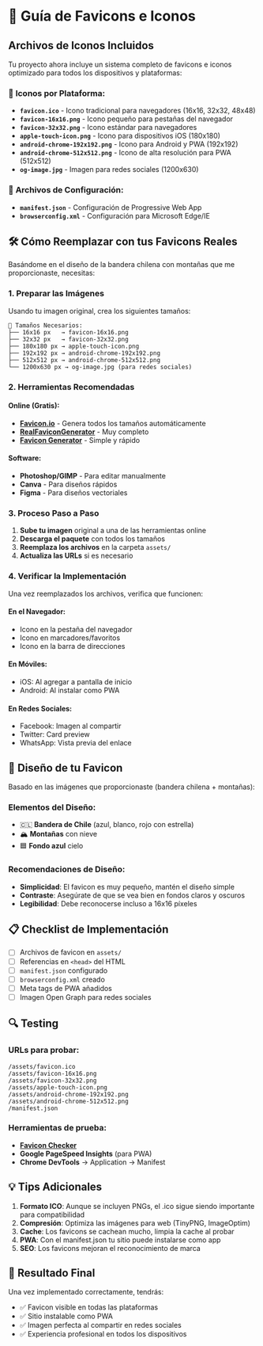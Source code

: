 # 🎨 Guía de Favicons e Iconos

## Archivos de Iconos Incluidos

Tu proyecto ahora incluye un sistema completo de favicons e iconos optimizado para todos los dispositivos y plataformas:

### 📱 **Iconos por Plataforma:**

- **`favicon.ico`** - Icono tradicional para navegadores (16x16, 32x32, 48x48)
- **`favicon-16x16.png`** - Icono pequeño para pestañas del navegador
- **`favicon-32x32.png`** - Icono estándar para navegadores
- **`apple-touch-icon.png`** - Icono para dispositivos iOS (180x180)
- **`android-chrome-192x192.png`** - Icono para Android y PWA (192x192)
- **`android-chrome-512x512.png`** - Icono de alta resolución para PWA (512x512)
- **`og-image.jpg`** - Imagen para redes sociales (1200x630)

### 🔧 **Archivos de Configuración:**

- **`manifest.json`** - Configuración de Progressive Web App
- **`browserconfig.xml`** - Configuración para Microsoft Edge/IE

## 🛠️ Cómo Reemplazar con tus Favicons Reales

Basándome en el diseño de la bandera chilena con montañas que me proporcionaste, necesitas:

### 1. **Preparar las Imágenes**

Usando tu imagen original, crea los siguientes tamaños:

```
📏 Tamaños Necesarios:
├── 16x16 px   → favicon-16x16.png
├── 32x32 px   → favicon-32x32.png  
├── 180x180 px → apple-touch-icon.png
├── 192x192 px → android-chrome-192x192.png
├── 512x512 px → android-chrome-512x512.png
└── 1200x630 px → og-image.jpg (para redes sociales)
```

### 2. **Herramientas Recomendadas**

#### Online (Gratis):
- **[Favicon.io](https://favicon.io/)** - Genera todos los tamaños automáticamente
- **[RealFaviconGenerator](https://realfavicongenerator.net/)** - Muy completo
- **[Favicon Generator](https://www.favicon-generator.org/)** - Simple y rápido

#### Software:
- **Photoshop/GIMP** - Para editar manualmente
- **Canva** - Para diseños rápidos
- **Figma** - Para diseños vectoriales

### 3. **Proceso Paso a Paso**

1. **Sube tu imagen** original a una de las herramientas online
2. **Descarga el paquete** con todos los tamaños
3. **Reemplaza los archivos** en la carpeta `assets/`
4. **Actualiza las URLs** si es necesario

### 4. **Verificar la Implementación**

Una vez reemplazados los archivos, verifica que funcionen:

#### En el Navegador:
- Icono en la pestaña del navegador
- Icono en marcadores/favoritos
- Icono en la barra de direcciones

#### En Móviles:
- iOS: Al agregar a pantalla de inicio
- Android: Al instalar como PWA

#### En Redes Sociales:
- Facebook: Imagen al compartir
- Twitter: Card preview
- WhatsApp: Vista previa del enlace

## 🎨 Diseño de tu Favicon

Basado en las imágenes que proporcionaste (bandera chilena + montañas):

### **Elementos del Diseño:**
- 🇨🇱 **Bandera de Chile** (azul, blanco, rojo con estrella)
- 🏔️ **Montañas** con nieve
- 🟦 **Fondo azul** cielo

### **Recomendaciones de Diseño:**
- **Simplicidad**: El favicon es muy pequeño, mantén el diseño simple
- **Contraste**: Asegúrate de que se vea bien en fondos claros y oscuros
- **Legibilidad**: Debe reconocerse incluso a 16x16 píxeles

## 📋 Checklist de Implementación

- [ ] Archivos de favicon en `assets/`
- [ ] Referencias en `<head>` del HTML
- [ ] `manifest.json` configurado
- [ ] `browserconfig.xml` creado
- [ ] Meta tags de PWA añadidos
- [ ] Imagen Open Graph para redes sociales

## 🔍 Testing

### URLs para probar:
```
/assets/favicon.ico
/assets/favicon-16x16.png
/assets/favicon-32x32.png
/assets/apple-touch-icon.png
/assets/android-chrome-192x192.png
/assets/android-chrome-512x512.png
/manifest.json
```

### Herramientas de prueba:
- **[Favicon Checker](https://realfavicongenerator.net/favicon_checker)**
- **Google PageSpeed Insights** (para PWA)
- **Chrome DevTools** → Application → Manifest

## 💡 Tips Adicionales

1. **Formato ICO**: Aunque se incluyen PNGs, el .ico sigue siendo importante para compatibilidad
2. **Compresión**: Optimiza las imágenes para web (TinyPNG, ImageOptim)
3. **Cache**: Los favicons se cachean mucho, limpia la cache al probar
4. **PWA**: Con el manifest.json tu sitio puede instalarse como app
5. **SEO**: Los favicons mejoran el reconocimiento de marca

## 🚀 Resultado Final

Una vez implementado correctamente, tendrás:
- ✅ Favicon visible en todas las plataformas
- ✅ Sitio instalable como PWA
- ✅ Imagen perfecta al compartir en redes sociales
- ✅ Experiencia profesional en todos los dispositivos
